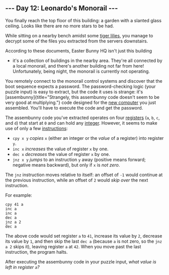 ## \-\-- Day 12: Leonardo\'s Monorail \-\--

You finally reach the top floor of this building: a garden with a
slanted glass ceiling. Looks like there are no more stars to be had.

While sitting on a nearby bench amidst some [tiger
lilies](https://www.google.com/search?q=tiger+lilies&tbm=isch), you
manage to decrypt some of the files you extracted from the servers
downstairs.

According to these documents, Easter Bunny HQ isn\'t just this building
- it\'s a collection of buildings in the nearby area. They\'re all
connected by a local monorail, and there\'s another building not far
from here! Unfortunately, being night, the monorail is currently not
operating.

You remotely connect to the monorail control systems and discover that
the boot sequence expects a password. The password-checking logic (your
puzzle input) is easy to extract, but the code it uses is strange: it\'s
[assembunny]{title="Strangely, this assembunny code doesn't seem to be very good at multiplying."}
code designed for the [new computer](11) you just assembled. You\'ll
have to execute the code and get the password.

The assembunny code you\'ve extracted operates on four
[registers](https://en.wikipedia.org/wiki/Processor_register) (`a`, `b`,
`c`, and `d`) that start at `0` and can hold any
[integer](https://en.wikipedia.org/wiki/Integer). However, it seems to
make use of only a few
[instructions](https://en.wikipedia.org/wiki/Instruction_set):

-   `cpy x y` *copies* `x` (either an integer or the *value* of a
    register) into register `y`.
-   `inc x` *increases* the value of register `x` by one.
-   `dec x` *decreases* the value of register `x` by one.
-   `jnz x y` *jumps* to an instruction `y` away (positive means
    forward; negative means backward), but only if `x` is *not zero*.

The `jnz` instruction moves relative to itself: an offset of `-1` would
continue at the previous instruction, while an offset of `2` would *skip
over* the next instruction.

For example:

    cpy 41 a
    inc a
    inc a
    dec a
    jnz a 2
    dec a

The above code would set register `a` to `41`, increase its value by
`2`, decrease its value by `1`, and then skip the last `dec a` (because
`a` is not zero, so the `jnz a 2` skips it), leaving register `a` at
`42`. When you move past the last instruction, the program halts.

After executing the assembunny code in your puzzle input, *what value is
left in register `a`?*
